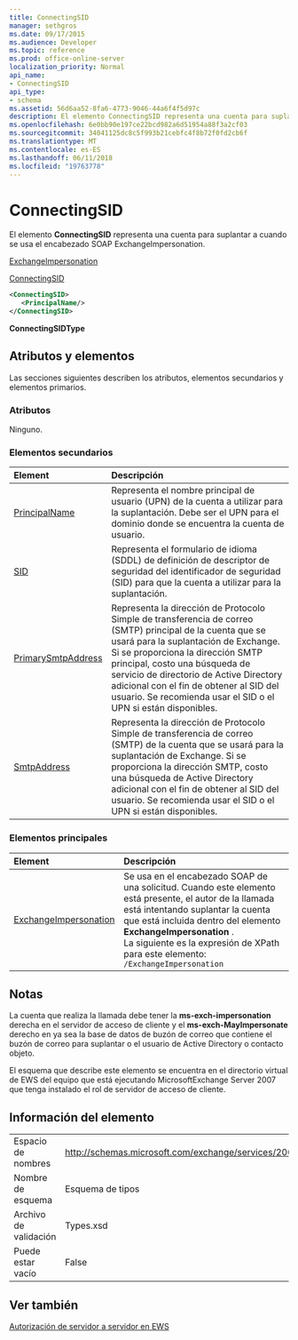 ```yaml
---
title: ConnectingSID
manager: sethgros
ms.date: 09/17/2015
ms.audience: Developer
ms.topic: reference
ms.prod: office-online-server
localization_priority: Normal
api_name:
- ConnectingSID
api_type:
- schema
ms.assetid: 56d6aa52-8fa6-4773-9046-44a6f4f5d97c
description: El elemento ConnectingSID representa una cuenta para suplantar a cuando se usa el encabezado SOAP ExchangeImpersonation.
ms.openlocfilehash: 6e0bb90e197ce22bcd982a6d51954a88f3a2cf03
ms.sourcegitcommit: 34041125dc8c5f993b21cebfc4f8b72f0fd2cb6f
ms.translationtype: MT
ms.contentlocale: es-ES
ms.lasthandoff: 06/11/2018
ms.locfileid: "19763778"
---
```

# <a name="connectingsid"></a>ConnectingSID

El elemento **ConnectingSID** representa una cuenta para suplantar a cuando se usa el encabezado SOAP ExchangeImpersonation. 
  
[ExchangeImpersonation](exchangeimpersonation.md)
  
[ConnectingSID](connectingsid.md)
  
```xml
<ConnectingSID>
   <PrincipalName/>
</ConnectingSID>
```

 **ConnectingSIDType**
## <a name="attributes-and-elements"></a>Atributos y elementos

Las secciones siguientes describen los atributos, elementos secundarios y elementos primarios.
  
### <a name="attributes"></a>Atributos

Ninguno.
  
### <a name="child-elements"></a>Elementos secundarios

|**Element**|**Descripción**|
|:-----|:-----|
|[PrincipalName](principalname.md) <br/> |Representa el nombre principal de usuario (UPN) de la cuenta a utilizar para la suplantación. Debe ser el UPN para el dominio donde se encuentra la cuenta de usuario.  <br/> |
|[SID](sid.md) <br/> |Representa el formulario de idioma (SDDL) de definición de descriptor de seguridad del identificador de seguridad (SID) para que la cuenta a utilizar para la suplantación.  <br/> |
|[PrimarySmtpAddress](primarysmtpaddress.md) <br/> |Representa la dirección de Protocolo Simple de transferencia de correo (SMTP) principal de la cuenta que se usará para la suplantación de Exchange. Si se proporciona la dirección SMTP principal, costo una búsqueda de servicio de directorio de Active Directory adicional con el fin de obtener al SID del usuario. Se recomienda usar el SID o el UPN si están disponibles.  <br/> |
|[SmtpAddress](smtpaddress.md) <br/> |Representa la dirección de Protocolo Simple de transferencia de correo (SMTP) de la cuenta que se usará para la suplantación de Exchange. Si se proporciona la dirección SMTP, costo una búsqueda de Active Directory adicional con el fin de obtener al SID del usuario. Se recomienda usar el SID o el UPN si están disponibles.  <br/> |
   
### <a name="parent-elements"></a>Elementos principales

|**Element**|**Descripción**|
|:-----|:-----|
|[ExchangeImpersonation](exchangeimpersonation.md) <br/> |Se usa en el encabezado SOAP de una solicitud. Cuando este elemento está presente, el autor de la llamada está intentando suplantar la cuenta que está incluida dentro del elemento **ExchangeImpersonation** .  <br/> La siguiente es la expresión de XPath para este elemento:  <br/>  `/ExchangeImpersonation` <br/> |
   
## <a name="remarks"></a>Notas

La cuenta que realiza la llamada debe tener la **ms-exch-impersonation** derecha en el servidor de acceso de cliente y el **ms-exch-MayImpersonate** derecho en ya sea la base de datos de buzón de correo que contiene el buzón de correo para suplantar o el usuario de Active Directory o contacto objeto. 
  
El esquema que describe este elemento se encuentra en el directorio virtual de EWS del equipo que está ejecutando MicrosoftExchange Server 2007 que tenga instalado el rol de servidor de acceso de cliente.
  
## <a name="element-information"></a>Información del elemento

|||
|:-----|:-----|
|Espacio de nombres  <br/> |http://schemas.microsoft.com/exchange/services/2006/types  <br/> |
|Nombre de esquema  <br/> |Esquema de tipos  <br/> |
|Archivo de validación  <br/> |Types.xsd  <br/> |
|Puede estar vacío  <br/> |False  <br/> |
   
## <a name="see-also"></a>Ver también



[Autorización de servidor a servidor en EWS](http://msdn.microsoft.com/library/f1610a20-672d-448b-8c00-5b0fbcaf31cb%28Office.15%29.aspx)

